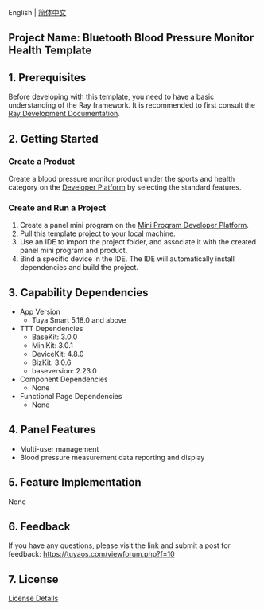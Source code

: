 English[](README.md) | [简体中文](README_zh.md)

## Project Name: Bluetooth Blood Pressure Monitor Health Template

## 1. Prerequisites

Before developing with this template, you need to have a basic understanding of the Ray framework. It is recommended to first consult the [Ray Development Documentation](https://developer.tuya.com/cn/miniapp/develop/ray/guide/overview).

## 2. Getting Started

### Create a Product

Create a blood pressure monitor product under the sports and health category on the [Developer Platform](https://platform.tuya.com/pmg/solution) by selecting the standard features.

### Create and Run a Project

1. Create a panel mini program on the [Mini Program Developer Platform](https://platform.tuya.com/miniapp/).
2. Pull this template project to your local machine.
3. Use an IDE to import the project folder, and associate it with the created panel mini program and product.
4. Bind a specific device in the IDE. The IDE will automatically install dependencies and build the project.

## 3. Capability Dependencies

- App Version
  - Tuya Smart 5.18.0 and above
- TTT Dependencies
  - BaseKit: 3.0.0
  - MiniKit: 3.0.1
  - DeviceKit: 4.8.0
  - BizKit: 3.0.6
  - baseversion: 2.23.0
- Component Dependencies
  - None
- Functional Page Dependencies
  - None

## 4. Panel Features

- Multi-user management
- Blood pressure measurement data reporting and display

## 5. Feature Implementation

None

## 6. Feedback

If you have any questions, please visit the link and submit a post for feedback: https://tuyaos.com/viewforum.php?f=10

## 7. License

[License Details](LICENSE)
